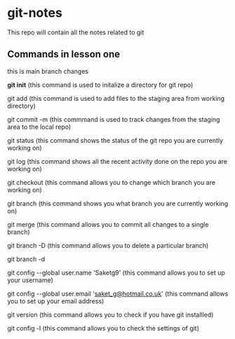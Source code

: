 # git-notes
This repo will contain all the notes related to git 

## Commands in lesson one 

this is main branch changes

**git init**   (this command is used to initalize a directory for git repo)  

git add   (this command is used to add files to the staging area from working directory)  

git commit -m  (this commmand is used to track changes from the staging area to the local repo)  

git status    (this command shows the status of the git repo you are currently working on)  

git log    (this command shows all the recent activity done on the repo you are working on)  

git checkout    (this command allows you to change which branch you are working on)   

git branch    (this command shows you what branch you are currently working on)   

git merge    (this command allows you to commit all changes to a single branch)   

git branch -D   (this command allows you to delete a particular branch)   

git branch -d   

git config --global user.name 'Saketg9'  (this command allows you to set up your username)   

git config --global user.email 'saket_g@hotmail.co.uk'    (this command allows you to set up your email address)   

git version  (this command allows you to check if you have git installled)   

git config -l   (this command allows you to check the settings of git) 
